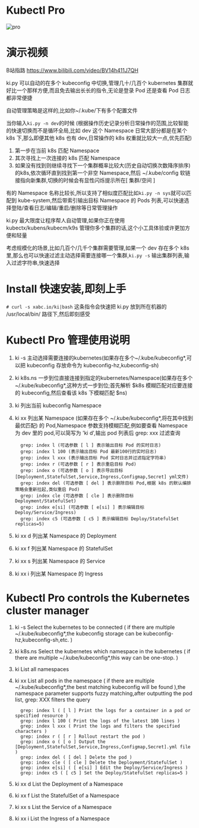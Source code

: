 # Kubectl Pro

![pro](https://filelist.cn/disk/public/ywgx/pro.gif)

# 演示视频

B站指路 https://www.bilibili.com/video/BV14h411J7QH

ki.py 可以自动的在多个 kubeconfig 中切换,管理几十/几百个 kubernetes 集群就好比一个那样方便,而且免去输出长长的指令,无论是登录 Pod 还是查看 Pod 日志都非常便捷

自动管理策略是这样的,比如你~/.kube/下有多个配置文件

当你输入`ki.py -n dev`的时候 (根据操作历史记录分析日常操作的范围,比较智能的快速切换而不是循环全局,比如 dev 这个 Namespace 日常大部分都是在某个 k8s 下,那么即便其他 k8s 也有 dev,日常操作的 k8s 权重就比较大一点,优先匹配)

1. 第一步在当前 k8s 匹配 Namespace
2. 其次寻找上一次连接的 k8s 匹配 Namespace
3. 如果没有找到则继续寻找下一个集群概率比较大(历史自动切换次数降序排序)的k8s,依次循环直到找到第一个非空 Namespace,然后 ~/.kube/config 软链接指向新集群,切换的时候会有显性闪烁提示所在[ 集群/空间 ]

有的 Namespace 名称比较长,所以支持了相似度匹配比如`ki.py -n sys`就可以匹配到 kube-system,然后带索引输出目标 Namespace 的 Pods 列表,可以快速选择登陆/查看日志/编辑/重启/删除等日常管理操作

ki.py 最大限度让程序帮人自动管理,如果你正在使用 kubectx/kubens/kubecm/k9s 管理你多个集群的话,这个小工具体验或许更加方便和轻量

考虑规模化的场景,比如几百个/几千个集群需要管理,如果一个 dev 存在多个 k8s 里,那么也可以快速过滤主动选择需要连接哪一个集群,`ki.py -s` 输出集群列表,输入过滤字符串,快速选择

# Install 快速安装,即刻上手

`# curl -s xabc.io/ki|bash`
这条指令会快速把 ki.py 放到所在机器的 /usr/local/bin/ 路径下,然后即刻感受

# Kubectl Pro 管理使用说明

1. ki -s 主动选择需要连接的kubernetes(如果存在多个~/.kube/kubeconfig*,可以把 kubeconfig 存放命令为 kubeconfig-hz,kubeconfig-sh)
2. ki k8s.ns 一步到位直接连接到指定的kubernetes/Namespace(如果存在多个~/.kube/kubeconfig*,这种方式一步到位;首先解析 $k8s 模糊匹配对应要连接的 kubeconfig,然后查看该 k8s 下模糊匹配 $ns)
2. ki 列出当前 kubeconfig Namespace
3. ki xx 列出某 Namespace (如果存在多个 ~/.kube/kubeconfig*,将在其中找到最优匹配) 的 Pod,Namespace 参数支持模糊匹配,例如要查看 Namespace 为 dev 里的 pod,可以简写为 'ki d',输出 pod 列表后 grep: xxx 过滤查询

         grep: index l (可选参数 [ l ] 表示输出目标 Pod 的实时日志)
         grep: index l 100 (表示输出目标 Pod 最新100行的实时日志)
         grep: index l xxx (表示输出目标 Pod 实时日志并过滤指定字符串)
         grep: index r (可选参数 [ r ] 表示重启目标 Pod)
         grep: index o (可选参数 [ o ] 表示导出目标[Deployment,StatefulSet,Service,Ingress,Configmap,Secret] yml文件)
         grep: index del (可选参数 [ del ] 表示删除目标 Pod,根据 k8s 的默认编排策略会重新拉起,类似重启 Pod)
         grep: index cle (可选参数 [ cle ] 表示删除目标 Deployment/StatefulSet)
         grep: index e[si] (可选参数 [ e[si] ] 表示编辑目标 Deploy/Service/Ingress)
         grep: index c5 (可选参数 [ c5 ] 表示编辑目标 Deploy/StatefulSet replicas=5)

4. ki xx d 列出某 Namespace 的 Deployment
5. ki xx f 列出某 Namespace 的 StatefulSet
6. ki xx s 列出某 Namespace 的 Service
7. ki xx i 列出某 Namespace 的 Ingress

# Kubectl Pro controls the Kubernetes cluster manager

1. ki -s Select the kubernetes to be connected ( if there are multiple ~/.kube/kubeconfig*,the kubeconfig storage can be kubeconfig-hz,kubeconfig-sh,etc. )
2. ki k8s.ns Select the kubernetes which namespace in the kubernetes ( if there are multiple ~/.kube/kubeconfig*,this way can be one-stop. )
3. ki List all namespaces
4. ki xx List all pods in the namespace ( if there are multiple ~/.kube/kubeconfig*,the best matching kubeconfig will be found ),the namespace parameter supports fuzzy matching,after outputting the pod list, grep: XXX filters the query

         grep: index l ( [ l ] Print the logs for a container in a pod or specified resource )
         grep: index l 100 ( Print the logs of the latest 100 lines )
         grep: index l xxx ( Print the logs and filters the specified characters )
         grep: index r ( [ r ] Rollout restart the pod )
         grep: index o ( [ o ] Output the [Deployment,StatefulSet,Service,Ingress,Configmap,Secret].yml file )
         grep: index del ( [ del ] Delete the pod )
         grep: index cle ( [ cle ] Delete the Deployment/StatefulSet )
         grep: index e[si] ( [ e[si] ] Edit the Deploy/Service/Ingress )
         grep: index c5 ( [ c5 ] Set the Deploy/StatefulSet replicas=5 )

5. ki xx d List the Deployment of a Namespace
6. ki xx f List the StatefulSet of a Namespace
7. ki xx s List the Service of a Namespace
7. ki xx i List the Ingress of a Namespace
